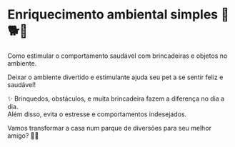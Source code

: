 # Enriquecimento ambiental simples 🎾🐕🏡

Como estimular o comportamento saudável com brincadeiras e objetos no ambiente.

Deixar o ambiente divertido e estimulante ajuda seu pet a se sentir feliz e saudável!  

✨ Brinquedos, obstáculos, e muita brincadeira fazem a diferença no dia a dia.  
Além disso, evita o estresse e comportamentos indesejados.  

Vamos transformar a casa num parque de diversões para seu melhor amigo? 🐶💖
